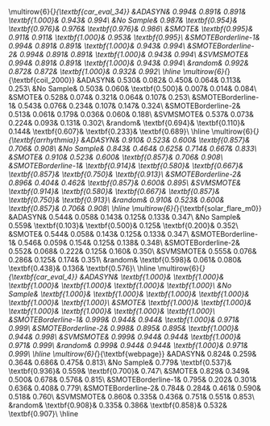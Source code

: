 \multirow{6}{*}{\textbf{car_eval_34}}
&ADASYN& 0.994& 0.891& 0.891& \textbf{1.000}& 0.943& 0.994\\
&No Sample& 0.987& \textbf{0.954}& \textbf{0.976}& 0.976& \textbf{0.976}& 0.986\\
&SMOTE& \textbf{0.995}& 0.911& 0.911& \textbf{1.000}& 0.953& \textbf{0.995}\\
&SMOTEBorderline-1& 0.994& 0.891& 0.891& \textbf{1.000}& 0.943& 0.994\\
&SMOTEBorderline-2& 0.994& 0.891& 0.891& \textbf{1.000}& 0.943& 0.994\\
&SVMSMOTE& 0.994& 0.891& 0.891& \textbf{1.000}& 0.943& 0.994\\
&random& 0.992& 0.872& 0.872& \textbf{1.000}& 0.932& 0.992\\
\hline
\multirow{6}{*}{\textbf{coil_2000}}
&ADASYN& 0.530& 0.082& 0.450& 0.064& 0.113& 0.253\\
&No Sample& 0.503& 0.060& \textbf{0.500}& 0.007& 0.014& 0.084\\
&SMOTE& 0.528& 0.074& 0.321& 0.064& 0.107& 0.253\\
&SMOTEBorderline-1& 0.543& 0.076& 0.234& 0.107& 0.147& 0.324\\
&SMOTEBorderline-2& 0.513& 0.061& 0.179& 0.036& 0.060& 0.188\\
&SVMSMOTE& 0.537& 0.073& 0.224& 0.093& 0.131& 0.302\\
&random& \textbf{0.694}& \textbf{0.110}& 0.144& \textbf{0.607}& \textbf{0.233}& \textbf{0.689}\\
\hline
\multirow{6}{*}{\textbf{arrhythmia}}
&ADASYN& 0.910& 0.523& 0.600& \textbf{0.857}& 0.706& 0.908\\
&No Sample& 0.843& 0.464& 0.625& 0.714& 0.667& 0.833\\
&SMOTE& 0.910& 0.523& 0.600& \textbf{0.857}& 0.706& 0.908\\
&SMOTEBorderline-1& \textbf{0.914}& \textbf{0.580}& \textbf{0.667}& \textbf{0.857}& \textbf{0.750}& \textbf{0.913}\\
&SMOTEBorderline-2& 0.896& 0.404& 0.462& \textbf{0.857}& 0.600& 0.895\\
&SVMSMOTE& \textbf{0.914}& \textbf{0.580}& \textbf{0.667}& \textbf{0.857}& \textbf{0.750}& \textbf{0.913}\\
&random& 0.910& 0.523& 0.600& \textbf{0.857}& 0.706& 0.908\\
\hline
\multirow{6}{*}{\textbf{solar_flare_m0}}
&ADASYN& 0.544& 0.058& 0.143& 0.125& 0.133& 0.347\\
&No Sample& 0.559& \textbf{0.103}& \textbf{0.500}& 0.125& \textbf{0.200}& 0.352\\
&SMOTE& 0.544& 0.058& 0.143& 0.125& 0.133& 0.347\\
&SMOTEBorderline-1& 0.546& 0.059& 0.154& 0.125& 0.138& 0.348\\
&SMOTEBorderline-2& 0.552& 0.068& 0.222& 0.125& 0.160& 0.350\\
&SVMSMOTE& 0.555& 0.076& 0.286& 0.125& 0.174& 0.351\\
&random& \textbf{0.598}& 0.061& 0.080& \textbf{0.438}& 0.136& \textbf{0.576}\\
\hline
\multirow{6}{*}{\textbf{car_eval_4}}
&ADASYN& \textbf{1.000}& \textbf{1.000}& \textbf{1.000}& \textbf{1.000}& \textbf{1.000}& \textbf{1.000}\\
&No Sample& \textbf{1.000}& \textbf{1.000}& \textbf{1.000}& \textbf{1.000}& \textbf{1.000}& \textbf{1.000}\\
&SMOTE& \textbf{1.000}& \textbf{1.000}& \textbf{1.000}& \textbf{1.000}& \textbf{1.000}& \textbf{1.000}\\
&SMOTEBorderline-1& 0.999& 0.944& 0.944& \textbf{1.000}& 0.971& 0.999\\
&SMOTEBorderline-2& 0.998& 0.895& 0.895& \textbf{1.000}& 0.944& 0.998\\
&SVMSMOTE& 0.999& 0.944& 0.944& \textbf{1.000}& 0.971& 0.999\\
&random& 0.999& 0.944& 0.944& \textbf{1.000}& 0.971& 0.999\\
\hline
\multirow{6}{*}{\textbf{webpage}}
&ADASYN& 0.824& 0.259& 0.364& 0.686& 0.475& 0.813\\
&No Sample& 0.779& \textbf{0.537}& \textbf{0.936}& 0.559& \textbf{0.700}& 0.747\\
&SMOTE& 0.829& 0.349& 0.500& 0.678& 0.576& 0.815\\
&SMOTEBorderline-1& 0.795& 0.202& 0.301& 0.636& 0.408& 0.779\\
&SMOTEBorderline-2& 0.784& 0.284& 0.461& 0.590& 0.518& 0.760\\
&SVMSMOTE& 0.860& 0.335& 0.436& 0.751& 0.551& 0.853\\
&random& \textbf{0.908}& 0.335& 0.386& \textbf{0.858}& 0.532& \textbf{0.907}\\
\hline
